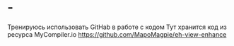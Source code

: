 # -
Тренируюсь использовать GitHab в работе с кодом
Тут хранится код из ресурса MyCompiler.io
https://github.com/MapoMagpie/eh-view-enhance

